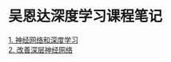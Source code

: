 # 吴恩达深度学习课程笔记

[1. 神经网络和深度学习](./Neural_Networks_and_DeepLearning/)          
[2. 改善深层神经网络](./Improve_Deep_Neural_Networks)

